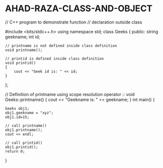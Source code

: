 # AHAD-RAZA-CLASS-AND-OBJECT
// C++ program to demonstrate function
// declaration outside class

#include <bits/stdc++.h>
using namespace std;
class Geeks
{
	public:
	string geekname;
	int id;
	
	// printname is not defined inside class definition
	void printname();
	
	// printid is defined inside class definition
	void printid()
	{
		cout << "Geek id is: " << id;
	}
};

// Definition of printname using scope resolution operator ::
void Geeks::printname()
{
	cout << "Geekname is: " << geekname;
}
int main() {
	
	Geeks obj1;
	obj1.geekname = "xyz";
	obj1.id=15;
	
	// call printname()
	obj1.printname();
	cout << endl;
	
	// call printid()
	obj1.printid();
	return 0;
}
